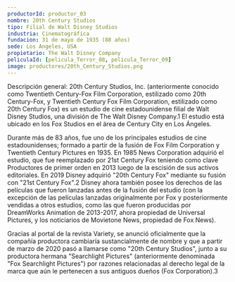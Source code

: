 ```yaml
---
productorId: productor_03
nombre: 20th Century Studios
tipo: Filial de Walt Disney Studios
industria: Cinematográfica
fundacion: 31 de mayo de 1935 (88 años)
sede: Los Angeles, USA
propietario: The Walt Disney Company
peliculaId: [pelicula_Terror_08, pelicula_Terror_09]
image: productores/20th_Century_Studios.png
---
```


Descripción general:
20th Century Studios, Inc. (anteriormente conocido como Twentieth Century-Fox Film Corporation, estilizado como 20th Century-Fox, y Twentieth Century Fox Film Corporation, estilizado como 20th Century Fox) es un estudio de cine estadounidense filial de Walt Disney Studios, una división de The Walt Disney Company.1​ El estudio está ubicado en los Fox Studios en el área de Century City en Los Ángeles.

Durante más de 83 años, fue uno de los principales estudios de cine estadounidenses; formado a partir de la fusión de Fox Film Corporation y Twentieth Century Pictures en 1935. En 1985 News Corporation adquirió el estudio, que fue reemplazado por 21st Century Fox teniendo como clave Productores de primer orden en 2013 luego de la escisión de sus activos editoriales. En 2019 Disney adquirió "20th Century Fox" mediante su fusión con "21st Century Fox".2​ Disney ahora también posee los derechos de las películas que fueron lanzadas antes de la fusión del estudio (con la excepción de las películas lanzadas originalmente por Fox y posteriormente vendidas a otros estudios, como las que fueron producidas por DreamWorks Animation de 2013-2017, ahora propiedad de Universal Pictures, y los noticiarios de Movietone News, propiedad de Fox News).

Gracias al portal de la revista Variety, se anunció oficialmente que la compañía productora cambiaría sustancialmente de nombre y que a partir de marzo de 2020 pasó a llamarse como "20th Century Studios", junto a su productora hermana "Searchlight Pictures" (anteriormente denominada "Fox Searchlight Pictures") por razones relacionadas al derecho legal de la marca que aún le pertenecen a sus antiguos dueños (Fox Corporation).3​
